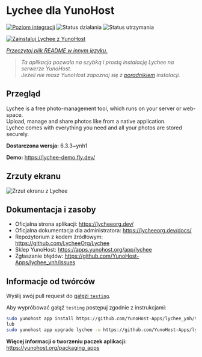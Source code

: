 <!--
To README zostało automatycznie wygenerowane przez <https://github.com/YunoHost/apps/tree/master/tools/readme_generator>
Nie powinno być ono edytowane ręcznie.
-->

# Lychee dla YunoHost

[![Poziom integracji](https://apps.yunohost.org/badge/integration/lychee)](https://ci-apps.yunohost.org/ci/apps/lychee/)
![Status działania](https://apps.yunohost.org/badge/state/lychee)
![Status utrzymania](https://apps.yunohost.org/badge/maintained/lychee)

[![Zainstaluj Lychee z YunoHost](https://install-app.yunohost.org/install-with-yunohost.svg)](https://install-app.yunohost.org/?app=lychee)

*[Przeczytaj plik README w innym języku.](./ALL_README.md)*

> *Ta aplikacja pozwala na szybką i prostą instalację Lychee na serwerze YunoHost.*  
> *Jeżeli nie masz YunoHost zapoznaj się z [poradnikiem](https://yunohost.org/install) instalacji.*

## Przegląd

Lychee is a free photo-management tool, which runs on your server or web-space.  
Upload, manage and share photos like from a native application.  
Lychee comes with everything you need and all your photos are stored securely.


**Dostarczona wersja:** 6.3.3~ynh1

**Demo:** <https://lychee-demo.fly.dev/>

## Zrzuty ekranu

![Zrzut ekranu z Lychee](./doc/screenshots/screenshot.jpg)

## Dokumentacja i zasoby

- Oficjalna strona aplikacji: <https://lycheeorg.dev/>
- Oficjalna dokumentacja dla administratora: <https://lycheeorg.dev/docs/>
- Repozytorium z kodem źródłowym: <https://github.com/LycheeOrg/Lychee>
- Sklep YunoHost: <https://apps.yunohost.org/app/lychee>
- Zgłaszanie błędów: <https://github.com/YunoHost-Apps/lychee_ynh/issues>

## Informacje od twórców

Wyślij swój pull request do [gałęzi `testing`](https://github.com/YunoHost-Apps/lychee_ynh/tree/testing).

Aby wypróbować gałąź `testing` postępuj zgodnie z instrukcjami:

```bash
sudo yunohost app install https://github.com/YunoHost-Apps/lychee_ynh/tree/testing --debug
lub
sudo yunohost app upgrade lychee -u https://github.com/YunoHost-Apps/lychee_ynh/tree/testing --debug
```

**Więcej informacji o tworzeniu paczek aplikacji:** <https://yunohost.org/packaging_apps>
